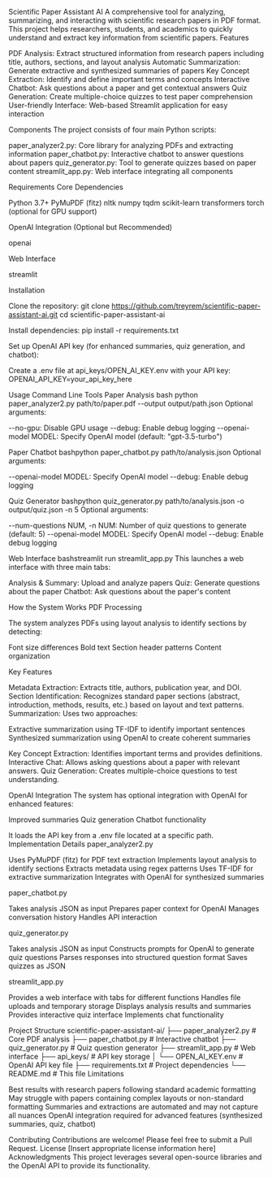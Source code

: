 Scientific Paper Assistant AI
A comprehensive tool for analyzing, summarizing, and interacting with scientific research papers in PDF format. This project helps researchers, students, and academics to quickly understand and extract key information from scientific papers.
Features

PDF Analysis: Extract structured information from research papers including title, authors, sections, and layout analysis
Automatic Summarization: Generate extractive and synthesized summaries of papers
Key Concept Extraction: Identify and define important terms and concepts
Interactive Chatbot: Ask questions about a paper and get contextual answers
Quiz Generation: Create multiple-choice quizzes to test paper comprehension
User-friendly Interface: Web-based Streamlit application for easy interaction

Components
The project consists of four main Python scripts:

paper_analyzer2.py: Core library for analyzing PDFs and extracting information
paper_chatbot.py: Interactive chatbot to answer questions about papers
quiz_generator.py: Tool to generate quizzes based on paper content
streamlit_app.py: Web interface integrating all components

Requirements
Core Dependencies

Python 3.7+
PyMuPDF (fitz)
nltk
numpy
tqdm
scikit-learn
transformers
torch (optional for GPU support)

OpenAI Integration (Optional but Recommended)

openai

Web Interface

streamlit

Installation

Clone the repository:
git clone https://github.com/treyrem/scientific-paper-assistant-ai.git
cd scientific-paper-assistant-ai

Install dependencies:
pip install -r requirements.txt

Set up OpenAI API key (for enhanced summaries, quiz generation, and chatbot):

Create a .env file at api_keys/OPEN_AI_KEY.env with your API key:
OPENAI_API_KEY=your_api_key_here




Usage
Command Line Tools
Paper Analysis
bash python paper_analyzer2.py path/to/paper.pdf --output output/path.json
Optional arguments:

--no-gpu: Disable GPU usage
--debug: Enable debug logging
--openai-model MODEL: Specify OpenAI model (default: "gpt-3.5-turbo")

Paper Chatbot
bashpython paper_chatbot.py path/to/analysis.json
Optional arguments:

--openai-model MODEL: Specify OpenAI model
--debug: Enable debug logging

Quiz Generator
bashpython quiz_generator.py path/to/analysis.json -o output/quiz.json -n 5
Optional arguments:

--num-questions NUM, -n NUM: Number of quiz questions to generate (default: 5)
--openai-model MODEL: Specify OpenAI model
--debug: Enable debug logging

Web Interface
bashstreamlit run streamlit_app.py
This launches a web interface with three main tabs:

Analysis & Summary: Upload and analyze papers
Quiz: Generate questions about the paper
Chatbot: Ask questions about the paper's content

How the System Works
PDF Processing

The system analyzes PDFs using layout analysis to identify sections by detecting:

Font size differences
Bold text
Section header patterns
Content organization

Key Features

Metadata Extraction: Extracts title, authors, publication year, and DOI.
Section Identification: Recognizes standard paper sections (abstract, introduction, methods, results, etc.) based on layout and text patterns.
Summarization: Uses two approaches:

Extractive summarization using TF-IDF to identify important sentences
Synthesized summarization using OpenAI to create coherent summaries


Key Concept Extraction: Identifies important terms and provides definitions.
Interactive Chat: Allows asking questions about a paper with relevant answers.
Quiz Generation: Creates multiple-choice questions to test understanding.

OpenAI Integration
The system has optional integration with OpenAI for enhanced features:

Improved summaries
Quiz generation
Chatbot functionality

It loads the API key from a .env file located at a specific path.
Implementation Details
paper_analyzer2.py

Uses PyMuPDF (fitz) for PDF text extraction
Implements layout analysis to identify sections
Extracts metadata using regex patterns
Uses TF-IDF for extractive summarization
Integrates with OpenAI for synthesized summaries

paper_chatbot.py

Takes analysis JSON as input
Prepares paper context for OpenAI
Manages conversation history
Handles API interaction

quiz_generator.py

Takes analysis JSON as input
Constructs prompts for OpenAI to generate quiz questions
Parses responses into structured question format
Saves quizzes as JSON

streamlit_app.py

Provides a web interface with tabs for different functions
Handles file uploads and temporary storage
Displays analysis results and summaries
Provides interactive quiz interface
Implements chat functionality

Project Structure
scientific-paper-assistant-ai/
├── paper_analyzer2.py         # Core PDF analysis
├── paper_chatbot.py           # Interactive chatbot
├── quiz_generator.py          # Quiz question generator
├── streamlit_app.py           # Web interface
├── api_keys/                  # API key storage
│   └── OPEN_AI_KEY.env        # OpenAI API key file
├── requirements.txt           # Project dependencies
└── README.md                  # This file
Limitations

Best results with research papers following standard academic formatting
May struggle with papers containing complex layouts or non-standard formatting
Summaries and extractions are automated and may not capture all nuances
OpenAI integration required for advanced features (synthesized summaries, quiz, chatbot)

Contributing
Contributions are welcome! Please feel free to submit a Pull Request.
License
[Insert appropriate license information here]
Acknowledgments
This project leverages several open-source libraries and the OpenAI API to provide its functionality.
